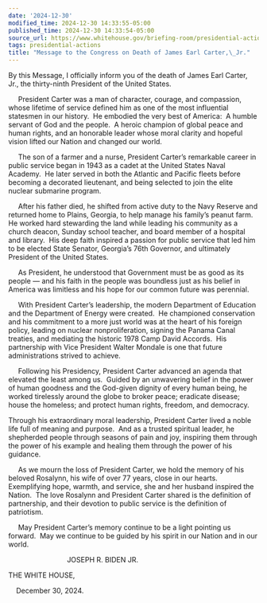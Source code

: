 ```yaml
---
date: '2024-12-30'
modified_time: 2024-12-30 14:33:55-05:00
published_time: 2024-12-30 14:33:54-05:00
source_url: https://www.whitehouse.gov/briefing-room/presidential-actions/2024/12/30/message-to-the-congress-on-death-of-james-earl-carter-jr/
tags: presidential-actions
title: "Message to the Congress on Death of James Earl Carter,\_Jr."
---
```

 
By this Message, I officially inform you of the death of James Earl
Carter, Jr., the thirty-ninth President of the United States.

     President Carter was a man of character, courage, and compassion,
whose lifetime of service defined him as one of the most influential
statesmen in our history.  He embodied the very best of America:  A
humble servant of God and the people.  A heroic champion of global peace
and human rights, and an honorable leader whose moral clarity and
hopeful vision lifted our Nation and changed our world.

     The son of a farmer and a nurse, President Carter’s remarkable
career in public service began in 1943 as a cadet at the United States
Naval Academy.  He later served in both the Atlantic and Pacific fleets
before becoming a decorated lieutenant, and being selected to join the
elite nuclear submarine program.

     After his father died, he shifted from active duty to the Navy
Reserve and returned home to Plains, Georgia, to help manage his
family’s peanut farm.  He worked hard stewarding the land while leading
his community as a church deacon, Sunday school teacher, and board
member of a hospital and library.  His deep faith inspired a passion for
public service that led him to be elected State Senator, Georgia’s 76th
Governor, and ultimately President of the United States.

     As President, he understood that Government must be as good as its
people — and his faith in the people was boundless just as his belief in
America was limitless and his hope for our common future was perennial.

     With President Carter’s leadership, the modern Department of
Education and the Department of Energy were created.  He championed
conservation and his commitment to a more just world was at the heart of
his foreign policy, leading on nuclear nonproliferation, signing the
Panama Canal treaties, and mediating the historic 1978 Camp David
Accords.  His partnership with Vice President Walter Mondale is one that
future administrations strived to achieve.

     Following his Presidency, President Carter advanced an agenda that
elevated the least among us.  Guided by an unwavering belief in the
power of human goodness and the God-given dignity of every human being,
he worked tirelessly around the globe to broker peace; eradicate
disease; house the homeless; and protect human rights, freedom, and
democracy.

Through his extraordinary moral leadership, President Carter lived a
noble life full of meaning and purpose.  And as a trusted spiritual
leader, he shepherded people through seasons of pain and joy, inspiring
them through the power of his example and healing them through the power
of his guidance.

     As we mourn the loss of President Carter, we hold the memory of his
beloved Rosalynn, his wife of over 77 years, close in our hearts. 
Exemplifying hope, warmth, and service, she and her husband inspired the
Nation.  The love Rosalynn and President Carter shared is the definition
of partnership, and their devotion to public service is the definition
of patriotism. 

     May President Carter’s memory continue to be a light pointing us
forward.  May we continue to be guided by his spirit in our Nation and
in our world.

                              JOSEPH R. BIDEN JR.

THE WHITE HOUSE,

    December 30, 2024.
